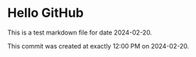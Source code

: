 # Hello GitHub
This is a test markdown file for date 2024-02-20.

This commit was created at exactly 12:00 PM on 2024-02-20.

